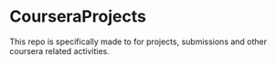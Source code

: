 # CourseraProjects

This repo is specifically made to for projects, submissions and other coursera related activities.
